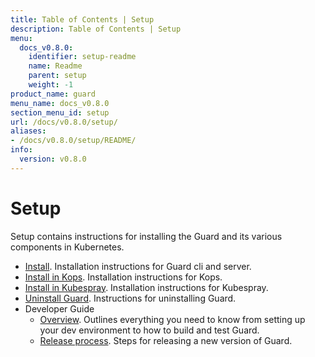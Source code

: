 ```yaml
---
title: Table of Contents | Setup
description: Table of Contents | Setup
menu:
  docs_v0.8.0:
    identifier: setup-readme
    name: Readme
    parent: setup
    weight: -1
product_name: guard
menu_name: docs_v0.8.0
section_menu_id: setup
url: /docs/v0.8.0/setup/
aliases:
- /docs/v0.8.0/setup/README/
info:
  version: v0.8.0
---
```


# Setup

Setup contains instructions for installing the Guard and its various components in Kubernetes.

- [Install](/docs/v0.8.0/setup/install). Installation instructions for Guard cli and server.
- [Install in Kops](/docs/v0.8.0/setup/install-kops). Installation instructions for Kops.
- [Install in Kubespray](/docs/v0.8.0/setup/install-kubespray). Installation instructions for Kubespray.
- [Uninstall Guard](/docs/v0.8.0/setup/uninstall). Instructions for uninstalling Guard.
- Developer Guide
  - [Overview](/docs/v0.8.0/setup/developer-guide/overview). Outlines everything you need to know from setting up your dev environment to how to build and test Guard.
  - [Release process](/docs/v0.8.0/setup/developer-guide/release). Steps for releasing a new version of Guard.
